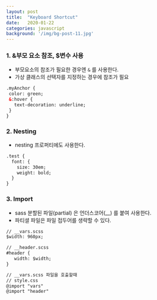 ```yaml
---
layout: post
title:  "Keyboard Shortcut"
date:   2020-01-22
categories: javascript
background: '/img/bg-post-11.jpg'
---
```


### 1. &부모 요소 참조, $변수 사용
- 부모요소의 참조가 필요한 경우엔 `&` 를 사용한다.
- 가상 클래스의 선택자를 지정하는 경우에 참조가 필요
``` html
.myAnchor {
 color: green;
 &:hover {
   text-decoration: underline;
 }
}
```
### 2. Nesting
- nesting 프로퍼티에도 사용한다. 
``` html
.test {
  font: {
    size: 30em;
    weight: bold;
  }
}
```
### 3. Import 
- sass 분할된 파일(partial) 은 언더스코어(__) 를 붙여 사용한다. 
- 파티셜 파일은 파일 접두어를 생략할 수 있다. 

``` html
// __vars.scss 
$width: 960px;

// __header.scss
#header {
   width: $width;
}

// __vars.scss 파일을 호출할때  
// style.css
@import "vars"
@import "header"
```

